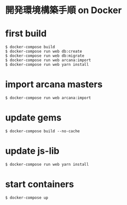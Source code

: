 開発環境構築手順 on Docker
===============

# first build
```
$ docker-compose build
$ docker-compose run web db:create
$ docker-compose run web db:migrate
$ docker-compose run web arcana:import
$ docker-compose run web yarn install
```

# import arcana masters
```
$ docker-compose run web arcana:import
```

# update gems
```
$ docker-compose build --no-cache
```

# update js-lib
```
$ docker-compose run web yarn install
```

# start containers
```
$ docker-compose up
```
